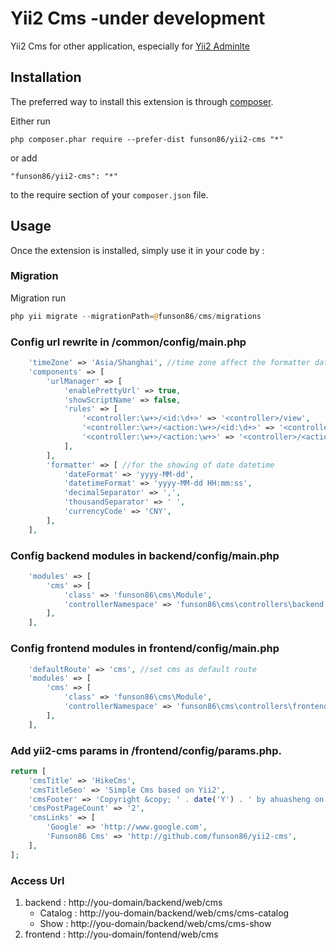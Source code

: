 Yii2 Cms -under development
=========
Yii2 Cms for other application, especially for [Yii2 Adminlte](https://github.com/funson86/yii2-adminlte)

Installation
------------

The preferred way to install this extension is through [composer](http://getcomposer.org/download/).

Either run

```
php composer.phar require --prefer-dist funson86/yii2-cms "*"
```

or add

```
"funson86/yii2-cms": "*"
```

to the require section of your `composer.json` file.


Usage
-----

Once the extension is installed, simply use it in your code by  :

### Migration

Migration run

```php
php yii migrate --migrationPath=@funson86/cms/migrations
```

### Config url rewrite in /common/config/main.php
```php
    'timeZone' => 'Asia/Shanghai', //time zone affect the formatter datetime format
    'components' => [
        'urlManager' => [
            'enablePrettyUrl' => true,
            'showScriptName' => false,
            'rules' => [
                '<controller:\w+>/<id:\d+>' => '<controller>/view',
                '<controller:\w+>/<action:\w+>/<id:\d+>' => '<controller>/<action>',
                '<controller:\w+>/<action:\w+>' => '<controller>/<action>',
            ],
        ],
        'formatter' => [ //for the showing of date datetime
            'dateFormat' => 'yyyy-MM-dd',
            'datetimeFormat' => 'yyyy-MM-dd HH:mm:ss',
            'decimalSeparator' => ',',
            'thousandSeparator' => ' ',
            'currencyCode' => 'CNY',
        ],
    ],
```

### Config backend modules in backend/config/main.php

```php
    'modules' => [
        'cms' => [
            'class' => 'funson86\cms\Module',
            'controllerNamespace' => 'funson86\cms\controllers\backend'
        ],
    ],
```

### Config frontend modules in frontend/config/main.php

```php
    'defaultRoute' => 'cms', //set cms as default route
    'modules' => [
        'cms' => [
            'class' => 'funson86\cms\Module',
            'controllerNamespace' => 'funson86\cms\controllers\frontend'
        ],
    ],
```

### Add yii2-cms params in /frontend/config/params.php.
```php
return [
    'cmsTitle' => 'HikeCms',
    'cmsTitleSeo' => 'Simple Cms based on Yii2',
    'cmsFooter' => 'Copyright &copy; ' . date('Y') . ' by ahuasheng on Yii2. All Rights Reserved.',
    'cmsPostPageCount' => '2',
    'cmsLinks' => [
        'Google' => 'http://www.google.com',
        'Funson86 Cms' => 'http://github.com/funson86/yii2-cms',
    ],
];
```

### Access Url
1. backend : http://you-domain/backend/web/cms
   - Catalog : http://you-domain/backend/web/cms/cms-catalog
   - Show : http://you-domain/backend/web/cms/cms-show
2. frontend : http://you-domain/fontend/web/cms
